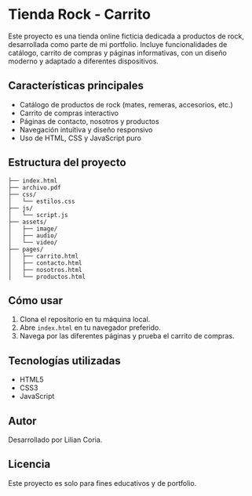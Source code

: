 # Tienda Rock - Carrito

Este proyecto es una tienda online ficticia dedicada a productos de rock, desarrollada como parte de mi portfolio. Incluye funcionalidades de catálogo, carrito de compras y páginas informativas, con un diseño moderno y adaptado a diferentes dispositivos.

## Características principales
- Catálogo de productos de rock (mates, remeras, accesorios, etc.)
- Carrito de compras interactivo
- Páginas de contacto, nosotros y productos
- Navegación intuitiva y diseño responsivo
- Uso de HTML, CSS y JavaScript puro

## Estructura del proyecto
```
├── index.html
├── archivo.pdf
├── css/
│   └── estilos.css
├── js/
│   └── script.js
├── assets/
│   ├── image/
│   ├── audio/
│   └── video/
├── pages/
│   ├── carrito.html
│   ├── contacto.html
│   ├── nosotros.html
│   └── productos.html
```

## Cómo usar
1. Clona el repositorio en tu máquina local.
2. Abre `index.html` en tu navegador preferido.
3. Navega por las diferentes páginas y prueba el carrito de compras.

## Tecnologías utilizadas
- HTML5
- CSS3
- JavaScript

## Autor
Desarrollado por Lilian Coria.

## Licencia
Este proyecto es solo para fines educativos y de portfolio.
